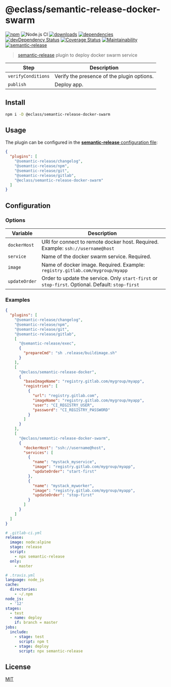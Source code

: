 # @eclass/semantic-release-docker-swarm

[![npm](https://img.shields.io/npm/v/@eclass/semantic-release-docker-swarm.svg)](https://www.npmjs.com/package/@eclass/semantic-release-docker-swarm)
![Node.js CI](https://github.com/eclass/semantic-release-docker-swarm/workflows/Node.js%20CI/badge.svg)
[![downloads](https://img.shields.io/npm/dt/@eclass/semantic-release-docker-swarm.svg)](https://www.npmjs.com/package/@eclass/semantic-release-docker-swarm)
[![dependencies](https://img.shields.io/david/eclass/semantic-release-docker-swarm.svg)](https://david-dm.org/eclass/semantic-release-docker-swarm)
[![devDependency Status](https://img.shields.io/david/dev/eclass/semantic-release-docker-swarm.svg)](https://david-dm.org/eclass/semantic-release-docker-swarm#info=devDependencies)
[![Coverage Status](https://coveralls.io/repos/github/eclass/semantic-release-docker-swarm/badge.svg?branch=master)](https://coveralls.io/github/eclass/semantic-release-docker-swarm?branch=master)
[![Maintainability](https://api.codeclimate.com/v1/badges/f84f0bcb39c9a5c5fb99/maintainability)](https://codeclimate.com/github/eclass/semantic-release-docker-swarm/maintainability)
[![semantic-release](https://img.shields.io/badge/%20%20%F0%9F%93%A6%F0%9F%9A%80-semantic--release-e10079.svg)](https://github.com/semantic-release/semantic-release)

> [semantic-release](https://github.com/semantic-release/semantic-release) plugin to deploy docker swarm service

| Step               | Description                                |
| ------------------ | ------------------------------------------ |
| `verifyConditions` | Verify the presence of the plugin options. |
| `publish`          | Deploy app.                                |

## Install

```bash
npm i -D @eclass/semantic-release-docker-swarm
```

## Usage

The plugin can be configured in the [**semantic-release** configuration file](https://github.com/semantic-release/semantic-release/blob/caribou/docs/usage/configuration.md#configuration):

```json
{
  "plugins": [
    "@semantic-release/changelog",
    "@semantic-release/npm",
    "@semantic-release/git",
    "@semantic-release/gitlab",
    "@eclass/semantic-release-docker-swarm"
  ]
}
```

## Configuration

### Options

| Variable      | Description                                                                                      |
| ------------- | ------------------------------------------------------------------------------------------------ |
| `dockerHost`  | URI for connect to remote docker host. Required. Example: `ssh://username@host`                  |
| `service`     | Name of the docker swarm service. Required.                                                      |
| `image`       | Name of docker image. Required. Example: `registry.gitlab.com/mygroup/myapp`                     |
| `updateOrder` | Order to update the service. Only `start-first` or `stop-first`. Optional. Default: `stop-first` |

### Examples

```json
{
  "plugins": [
    "@semantic-release/changelog",
    "@semantic-release/npm",
    "@semantic-release/git",
    "@semantic-release/gitlab",
    [
      "@semantic-release/exec",
      {
        "prepareCmd": "sh .release/buildimage.sh"
      }
    ],
    [
      "@eclass/semantic-release-docker",
      {
        "baseImageName": "registry.gitlab.com/mygroup/myapp",
        "registries": [
          {
            "url": "registry.gitlab.com",
            "imageName": "registry.gitlab.com/mygroup/myapp",
            "user": "CI_REGISTRY_USER",
            "password": "CI_REGISTRY_PASSWORD"
          }
        ]
      }
    ],
    [
      "@eclass/semantic-release-docker-swarm",
      {
        "dockerHost": "ssh://username@host",
        "services": [
          {
            "name": "mystack_myservice",
            "image": "registry.gitlab.com/mygroup/myapp",
            "updateOrder": "start-first"
          },
          {
            "name": "mystack_myworker",
            "image": "registry.gitlab.com/mygroup/myapp",
            "updateOrder": "stop-first"
          }
        ]
      }
    ]
  ]
}
```

```yml
# .gitlab-ci.yml
release:
  image: node:alpine
  stage: release
  script:
    - npx semantic-release
  only:
    - master
```

```yml
# .travis.yml
language: node_js
cache:
  directories:
    - ~/.npm
node_js:
  - '12'
stages:
  - test
  - name: deploy
    if: branch = master
jobs:
  include:
    - stage: test
      script: npm t
    - stage: deploy
      script: npx semantic-release
```

## License

[MIT](https://tldrlegal.com/license/mit-license)
